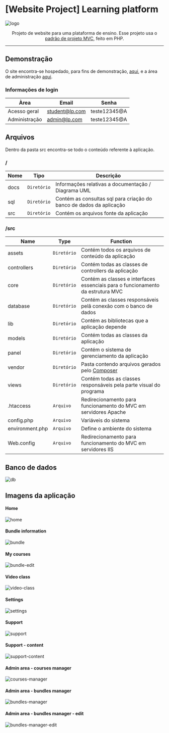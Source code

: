 # [Website Project] Learning platform
![logo](https://github.com/williamniemiec/wp_learningPlatform/blob/master/docs/img/logo/logo.jpg?raw=true)

<p align='center'>Projeto de website para uma plataforma de ensino. Esse projeto usa o <a href="https://github.com/williamniemiec/MVC-in-PHP">padrão de projeto MVC</a>, feito em PHP.</p>

<hr />

## Demonstração
O site encontra-se hospedado, para fins de demonstração, [aqui](http://wp-learning-platform.azurewebsites.net/), e a área de administração [aqui](http://wp-learning-platform.azurewebsites.net/panel/).

### Informações de login
| Àrea |Email| Senha|
|------- |------- | --- |
| Acesso geral | student@lp.com |	teste12345@A |
| Administração | admin@lp.com |	teste12345@A |

## Arquivos
Dentro da pasta src encontra-se todo o conteúdo referente à aplicação.

### /
|Nome| Tipo| Descrição
|------- | --- | ----
| docs |	 `Diretório`	| Informações relativas a documentação / Diagrama UML |
| sql 	|	 `Diretório`	| Contém as consultas sql para criação do banco de dados da aplicação |
| src 	|	 `Diretório`	| Contém os arquivos fonte da aplicação |

### /src
|Name| Type| Function
|------- | --- | ----
| 	assets				| `Diretório`	| Contém todos os arquivos de conteúdo da aplicação
| 	controllers 		| `Diretório`	| Contém todas as classes de controllers da aplicação
| 	core 				| `Diretório`	| Contém as classes e interfaces essenciais para o funcionamento da estrutura MVC
| database	|	 `Diretório`	| Contém as classes responsáveis pelã conexão com o banco de dados |
| lib	|	 `Diretório`	| Contém as bibliotecas que a aplicação depende |
| 	models 				| `Diretório`	| Contém todas as classes  da aplicação
| panel	|	 `Diretório`	| Contém o sistema de gerenciamento da aplicação |
| vendor	|	 `Diretório`	| Pasta contendo arquivos gerados pelo [Composer](https://getcomposer.org/) |
| 	views 				| `Diretório`	| Contém todas as classes responsáveis pela parte visual do programa
| 	.htaccess 				| `Arquivo`	| Redirecionamento para funcionamento do MVC em servidores Apache
| 	config.php 				| `Arquivo`	| Variáveis do sistema
| 	environment.php 				| `Arquivo`	| Define o ambiente do sistema
| 	Web.config 				| `Arquivo`	| Redirecionamento para funcionamento do MVC em servidores IIS

## Banco de dados
![db](https://github.com/williamniemiec/wp_learningPlatform/blob/master/docs/db/schema.png?raw=true)

## Imagens da aplicação

#### Home
![home](https://github.com/williamniemiec/wp_learningPlatform/blob/master/docs/img/app/home.png?raw=true)

#### Bundle information
![bundle](https://github.com/williamniemiec/wp_learningPlatform/blob/master/docs/gif/bundle.gif?raw=true)

#### My courses
![bundle-edit](https://github.com/williamniemiec/wp_learningPlatform/blob/master/docs/gif/my-courses.gif?raw=true)

#### Video class
![video-class](https://github.com/williamniemiec/wp_learningPlatform/blob/master/docs/gif/video-class.gif?raw=true)

#### Settings
![settings](https://github.com/williamniemiec/wp_learningPlatform/blob/master/docs/img/app/settings.png?raw=true)

#### Support
![support](https://github.com/williamniemiec/wp_learningPlatform/blob/master/docs/img/app/support.png?raw=true)

#### Support - content
![support-content](https://github.com/williamniemiec/wp_learningPlatform/blob/master/docs/img/app/support-content.png?raw=true)

#### Admin area - courses manager
![courses-manager](https://github.com/williamniemiec/wp_learningPlatform/blob/master/docs/img/app/courses-manager.png?raw=true)

#### Admin area - bundles manager
![bundles-manager](https://github.com/williamniemiec/wp_learningPlatform/blob/master/docs/img/app/bundles-manager.png?raw=true)

#### Admin area - bundles manager - edit
![bundles-manager-edit](https://github.com/williamniemiec/wp_learningPlatform/blob/master/docs/gif/bundle-edit.gif?raw=true)
